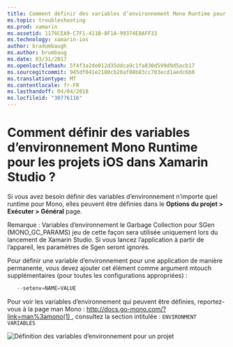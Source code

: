 ```yaml
---
title: Comment définir des variables d’environnement Mono Runtime pour les projets iOS dans Xamarin Studio ?
ms.topic: troubleshooting
ms.prod: xamarin
ms.assetid: 1176CEA9-C7F1-411B-8F1A-99374E8AFF33
ms.technology: xamarin-ios
author: bradumbaugh
ms.author: brumbaug
ms.date: 03/31/2017
ms.openlocfilehash: 5f4f3a2de012d35ddca9c1fa830d599d9d5acb17
ms.sourcegitcommit: 945df041e2180cb20af08b83cc703ecd1aedc6b0
ms.translationtype: MT
ms.contentlocale: fr-FR
ms.lasthandoff: 04/04/2018
ms.locfileid: "30776116"
---
```

# <a name="how-do-i-set-mono-runtime-environment-variables-for-ios-projects-in-xamarin-studio"></a>Comment définir des variables d’environnement Mono Runtime pour les projets iOS dans Xamarin Studio ?

Si vous avez besoin définir des variables d’environnement n’importe quel runtime pour Mono, elles peuvent être définies dans le **Options du projet > Exécuter > Général** page.

Remarque : Variables d’environnement le Garbage Collection pour SGen (MONO\_GC\_PARAMS) jeu de cette façon sera utilisée uniquement lors du lancement de Xamarin Studio. Si vous lancez l’application à partir de l’appareil, les paramètres de Sgen seront ignorés. 

Pour définir une variable d’environnement pour une application de manière permanente, vous devez ajouter cet élément comme argument mtouch supplémentaires (pour toutes les configurations appropriées) :

```csharp
   --setenv=NAME=VALUE
```

Pour voir les variables d’environnement qui peuvent être définies, reportez-vous à la page man Mono : [ http://docs.go-mono.com/?link=man%3amono(1) ](http://docs.go-mono.com/?link=man%3amono(1)) , consultez la section intitulée : `ENVIRONMENT VARIABLES`

![](xs-mono-runtime-images/environment-variables.jpg "Définition des variables d’environnement pour un projet")
